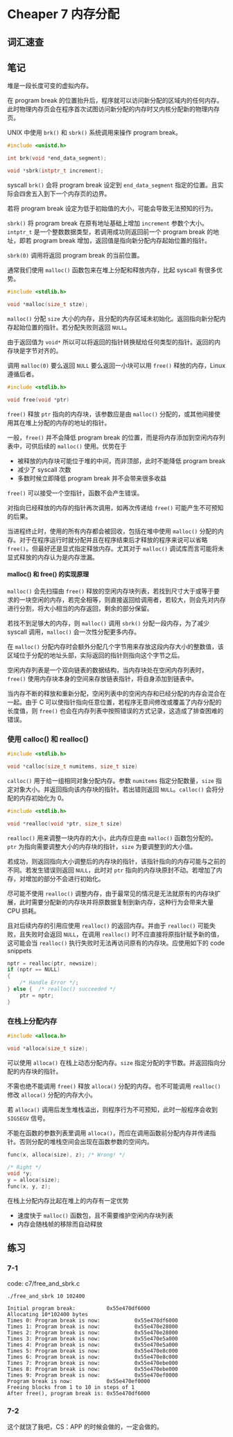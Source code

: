 # Cheaper 7 内存分配

## 词汇速查

## 笔记

堆是一段长度可变的虚拟内存。

在 program break 的位置抬升后，程序就可以访问新分配的区域内的任何内存。此时物理内存页会在程序首次试图访问新分配的内存时又内核分配新的物理内存页。

UNIX 中使用 `brk()` 和 `sbrk()` 系统调用来操作 program break。

```c
#include <unistd.h>

int brk(void *end_data_segment);

void *sbrk(intptr_t increment);
```

syscall `brk()` 会将 program break 设定到 `end_data_segment` 指定的位置。且实际会四舍五入到下一个内存页的边界。

若将 program break 设定为低于初始值的大小，可能会导致无法预知的行为。

`sbrk()` 将 program break 在原有地址基础上增加 `increment` 参数个大小。`intptr_t` 是一个整数数据类型，若调用成功则返回前一个 program break 的地址，即若 program break 增加，返回值是指向新分配内存起始位置的指针。

`sbrk(0)` 调用将返回 program break 的当前位置。

通常我们使用 `malloc()` 函数包来在堆上分配和释放内存，比起 syscall 有很多优势。

```c
#include <stdlib.h>

void *malloc(size_t stze);
```

`malloc()` 分配 `size` 大小的内存，且分配的内存区域未初始化。返回指向新分配内存起始位置的指针。若分配失败则返回 `NULL`。

由于返回值为 `void*` 所以可以将返回的指针转换赋给任何类型的指针。返回的内存块是字节对齐的。

调用 `malloc(0)` 要么返回 `NULL` 要么返回一小块可以用 `free()` 释放的内存，Linux 遵循后者。

```c
#include <stdlib.h>

void free(void *ptr)
```

`free()` 释放 `ptr` 指向的内存块，该参数应是由 `malloc()` 分配的，或其他间接使用其在堆上分配的内存的地址的指针。

一般，`free()` 并不会降低 program break 的位置，而是将内存添加到空闲内存列表中，可供后续的 `malloc()` 使用。优势在于

- 被释放的内存块可能位于堆的中间，而非顶部，此时不能降低 program break
- 减少了 syscall 次数
- 多数时候立即降低 program break 并不会带来很多收益

`free()` 可以接受一个空指针，函数不会产生错误。

对指向已经释放的内存的指针再次调用，如再次传递给 `free()` 可能产生不可预知的后果。

当进程终止时，使用的所有内存都会被回收，包括在堆中使用 `malloc()` 分配的内存。对于在程序运行时就分配并且在程序结束后才释放的程序来说可以省略 `free()`。但最好还是显式指定释放内存。尤其对于 `malloc()` 调试库而言可能将未显式释放的内存认为是内存泄漏。

#### malloc() 和 free() 的实现原理

`malloc()` 会先扫描由 `free()` 释放的空闲内存块列表，若找到尺寸大于或等于要求的一块空闲的内存，若完全相等，则直接返回给调用者，若较大，则会先对内存进行分割，将大小相当的内存返回，剩余的部分保留。

若找不到足够大的内存，则 `malloc()` 调用 `sbrk()` 分配一段内存，为了减少 syscall 调用，`malloc()` 会一次性分配更多内存。

在 `malloc()` 分配内存时会额外分配几个字节用来存放这段内存大小的整数值，该区域位于分配的地址头部，实际返回的指针则指向这个字节之后。

空闲内存列表是一个双向链表的数据结构，当内存块处在空闲内存列表时，`free()` 使用内存块本身的空间来存放链表指针，将自身添加到链表中。

当内存不断的释放和重新分配，空闲列表中的空闲内存和已经分配的内存会混合在一起。由于 C 可以使指针指向任意位置，若程序无意间修改或覆盖了内存分配的长度值，则 `free()` 也会在内存列表中按照错误的方式记录，这造成了排查困难的错误。

### 使用 calloc() 和 realloc()

```c
#include <stdlib.h>

void *calloc(size_t numitems, size_t size)
```

`calloc()` 用于给一组相同对象分配内存。参数 `numitems` 指定分配数量，`size` 指定对象大小。并返回指向该内存块的指针。若出错则返回 `NULL`。`calloc()` 会将分配的内存初始化为 0。

```c
#include <stdlib.h>

void *realloc(void *ptr, size_t size)
```

`realloc()` 用来调整一块内存的大小，此内存应是由 `malloc()` 函数包分配的。 `ptr` 为指向需要调整大小的内存块的指针，`size` 为要调整到的大小值。

若成功，则返回指向大小调整后的内存块的指针，该指针指向的内存可能与之前的不同。若发生错误则返回 `NULL`，此时对 `ptr` 指向的内存块原封不动。若增加了内存，对增加的部分不会进行初始化。

尽可能不使用 `realloc()` 调整内存，由于最常见的情况是无法就原有的内存块扩展，此时需要分配新的内存块并将原数据复制到新内存，这种行为会带来大量 CPU 损耗。

且对后续内存的引用应使用 `realloc()` 的返回内存。并由于 `realloc()` 可能失败，且失败时会返回 `NULL`，在调用 `realloc()` 时不应直接将原指针赋予新的值，这可能会当 `realloc()` 执行失败时无法再访问原有的内存块。应使用如下的 code snippets

```c
nptr = realloc(ptr, newsize);
if (nptr == NULL)
{
    /* Handle Error */;
} else {  /* realloc() succeeded */
    ptr = nptr;
}
```

### 在栈上分配内存

```c
#include <alloca.h>

void *alloca(size_t size);
```

可以使用 `alloca()` 在栈上动态分配内存。`size` 指定分配的字节数。并返回指向分配的内存块的指针。

不需也绝不能调用 `free()` 释放 `alloca()` 分配的内存。也不可能调用 `realloc()` 修改 `alloca()` 分配的内存大小。

若 `alloca()` 调用后发生堆栈溢出，则程序行为不可预知，此时一般程序会收到 `SIGSEGV` 信号。

不能在函数的参数列表里调用 `alloca()`，而应在调用函数前分配内存并传递指针。否则分配的堆栈空间会出现在函数参数的空间内。

```c
func(x, alloca(size), z); /* Wrong! */

/* Right */
void *y;
y = alloca(size);
func(x, y, z);
```

在栈上分配内存比起在堆上的内存有一定优势

- 速度快于 `malloc()` 函数包，且不需要维护空闲内存块列表
- 内存会随栈帧的移除而自动释放

## 练习

### 7-1

code: c7/free_and_sbrk.c

```shell
./free_and_sbrk 10 102400

Initial program break:          0x55e470df6000
Allocating 10*102400 bytes
Times 0: Program break is now:           0x55e470df6000
Times 1: Program break is now:           0x55e470e28000
Times 2: Program break is now:           0x55e470e28000
Times 3: Program break is now:           0x55e470e5a000
Times 4: Program break is now:           0x55e470e5a000
Times 5: Program break is now:           0x55e470e8c000
Times 6: Program break is now:           0x55e470e8c000
Times 7: Program break is now:           0x55e470ebe000
Times 8: Program break is now:           0x55e470ebe000
Times 9: Program break is now:           0x55e470ef0000
Program break is now:           0x55e470ef0000
Freeing blocks from 1 to 10 in steps of 1
After free(), program break is: 0x55e470df6000
```

### 7-2

这个就饶了我吧，CS：APP 的时候会做的，一定会做的。